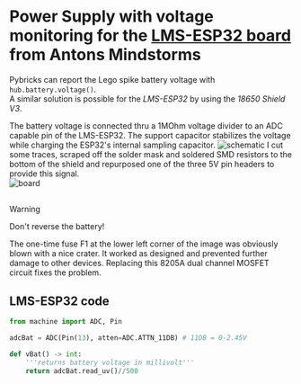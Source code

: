 # Power Supply with voltage monitoring for the [LMS-ESP32 board](https://www.antonsmindstorms.com/product/wifi-python-esp32-board-for-mindstorms/) from Antons Mindstorms

Pybricks can report the Lego spike battery voltage with `hub.battery.voltage()`.  
A similar solution is possible for the *LMS-ESP32* by using the *18650 Shield V3*.

The battery voltage is connected thru a 1MOhm voltage divider to an ADC capable pin of the LMS-ESP32. The support capacitor stabilizes the voltage while charging the ESP32's internal sampling capacitor.
![schematic](https://github.com/user-attachments/assets/59899f4a-1886-41c1-8cce-2818cc42ad88)
I cut some traces, scraped off the solder mask and soldered SMD resistors to the bottom of the shield and repurposed one of the three 5V pin headers to provide this signal.  
![board](https://github.com/user-attachments/assets/818af329-7c86-45e6-8632-c3aa5984f478)

## 
> [!WARNING]
> Don't reverse the battery!
> 
> The one-time fuse F1 at the lower left corner of the image was obviously blown with a nice crater. It worked as designed and prevented further damage to other devices. Replacing this 8205A dual channel MOSFET circuit fixes the problem.

## LMS-ESP32 code
```python
from machine import ADC, Pin

adcBat = ADC(Pin(13), atten=ADC.ATTN_11DB) # 11DB = 0-2.45V

def vBat() -> int:
    '''returns battery voltage in millivolt'''
    return adcBat.read_uv()//500
```